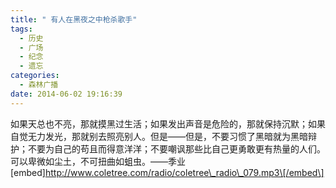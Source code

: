 ```yaml
---
title: " 有人在黑夜之中枪杀歌手"
tags:
  - 历史
  - 广场
  - 纪念
  - 遗忘
categories:
  - 森林广播
date: 2014-06-02 19:16:39
---
```


如果天总也不亮，那就摸黑过生活；如果发出声音是危险的，那就保持沉默；如果自觉无力发光，那就别去照亮别人。但是——但是，不要习惯了黑暗就为黑暗辩护；不要为自己的苟且而得意洋洋；不要嘲讽那些比自己更勇敢更有热量的人们。可以卑微如尘土，不可扭曲如蛆虫。——季业   \[embed\]http://www.coletree.com/radio/coletree\_radio\_079.mp3\[/embed\]